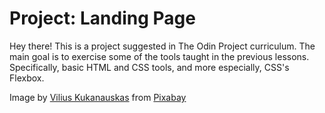 # Project: Landing Page

Hey there! This is a project suggested in The Odin Project curriculum.
The main goal is to exercise some of the tools taught in the previous lessons.
Specifically, basic HTML and CSS tools, and more especially, CSS's Flexbox.

Image by <a href="https://pixabay.com/users/vilkasss-35420724/?utm_source=link-attribution&utm_medium=referral&utm_campaign=image&utm_content=8684315">Vilius Kukanauskas</a> from <a href="https://pixabay.com//?utm_source=link-attribution&utm_medium=referral&utm_campaign=image&utm_content=8684315">Pixabay</a>